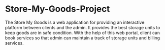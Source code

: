 # Store-My-Goods-Project
The Store My Goods is a web application for providing an interactive platform between clients and the admin. It provides the best storage units to keep goods are in safe condition. With the help of this web portal, client can book services so that admin can maintain a track of storage units and billing services.
